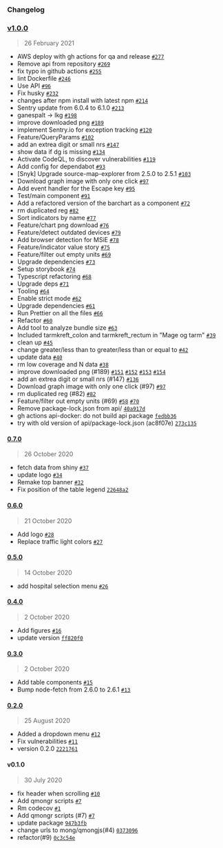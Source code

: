 ### Changelog

### [v1.0.0](https://github.com/mong/qmongjs/compare/0.7.0...v1.0.0)

> 26 February 2021

- AWS deploy with gh actions for qa and release [`#277`](https://github.com/mong/qmongjs/pull/277)
- Remove api from repository [`#269`](https://github.com/mong/qmongjs/pull/269)
- fix typo in github actions [`#255`](https://github.com/mong/qmongjs/pull/255)
- lint Dockerfile [`#246`](https://github.com/mong/qmongjs/pull/246)
- Use API [`#96`](https://github.com/mong/qmongjs/pull/96)
- Fix husky [`#232`](https://github.com/mong/qmongjs/pull/232)
- changes after npm install with latest npm [`#214`](https://github.com/mong/qmongjs/pull/214)
- Sentry update from 6.0.4 to 6.1.0 [`#213`](https://github.com/mong/qmongjs/pull/213)
- ganespalt -&gt; lkg [`#198`](https://github.com/mong/qmongjs/pull/198)
- improve downloaded png [`#189`](https://github.com/mong/qmongjs/pull/189)
- implement Sentry.io for exception tracking [`#120`](https://github.com/mong/qmongjs/pull/120)
- Feature/QueryParams [`#102`](https://github.com/mong/qmongjs/pull/102)
- add an extrea digit or small nrs [`#147`](https://github.com/mong/qmongjs/pull/147)
- show data if dg is missing [`#134`](https://github.com/mong/qmongjs/pull/134)
- Activate CodeQL, to discover vulnerabilities [`#119`](https://github.com/mong/qmongjs/pull/119)
- Add config for dependabot [`#93`](https://github.com/mong/qmongjs/pull/93)
- [Snyk] Upgrade source-map-explorer from 2.5.0 to 2.5.1 [`#103`](https://github.com/mong/qmongjs/pull/103)
- Download graph image with only one click [`#97`](https://github.com/mong/qmongjs/pull/97)
- Add event handler for the Escape key [`#95`](https://github.com/mong/qmongjs/pull/95)
- Test/main component [`#91`](https://github.com/mong/qmongjs/pull/91)
- Add a refactored version of the barchart as a component [`#72`](https://github.com/mong/qmongjs/pull/72)
- rm duplicated reg [`#82`](https://github.com/mong/qmongjs/pull/82)
- Sort indicators by name [`#77`](https://github.com/mong/qmongjs/pull/77)
- Feature/chart png download [`#76`](https://github.com/mong/qmongjs/pull/76)
- Feature/detect outdated devices [`#79`](https://github.com/mong/qmongjs/pull/79)
- Add browser detection for MSiE [`#78`](https://github.com/mong/qmongjs/pull/78)
- Feature/indicator value story [`#75`](https://github.com/mong/qmongjs/pull/75)
- Feature/filter out empty units [`#69`](https://github.com/mong/qmongjs/pull/69)
- Upgrade dependencies [`#73`](https://github.com/mong/qmongjs/pull/73)
- Setup storybook [`#74`](https://github.com/mong/qmongjs/pull/74)
- Typescript refactoring [`#68`](https://github.com/mong/qmongjs/pull/68)
- Upgrade deps [`#71`](https://github.com/mong/qmongjs/pull/71)
- Tooling [`#64`](https://github.com/mong/qmongjs/pull/64)
- Enable strict mode [`#62`](https://github.com/mong/qmongjs/pull/62)
- Upgrade dependencies [`#61`](https://github.com/mong/qmongjs/pull/61)
- Run Prettier on all the files [`#66`](https://github.com/mong/qmongjs/pull/66)
- Refactor [`#60`](https://github.com/mong/qmongjs/pull/60)
- Add tool to analyze bundle size [`#63`](https://github.com/mong/qmongjs/pull/63)
- Included tarmkreft_colon and tarmkreft_rectum in "Mage og tarm" [`#39`](https://github.com/mong/qmongjs/pull/39)
- clean up [`#45`](https://github.com/mong/qmongjs/pull/45)
- change greater/less than to greater/less than or equal to [`#42`](https://github.com/mong/qmongjs/pull/42)
- update data [`#40`](https://github.com/mong/qmongjs/pull/40)
- rm low coverage and N data [`#38`](https://github.com/mong/qmongjs/pull/38)
- improve downloaded png (#189) [`#151`](https://github.com/mong/qmongjs/issues/151) [`#152`](https://github.com/mong/qmongjs/issues/152) [`#153`](https://github.com/mong/qmongjs/issues/153) [`#154`](https://github.com/mong/qmongjs/issues/154)
- add an extrea digit or small nrs (#147) [`#136`](https://github.com/mong/qmongjs/issues/136)
- Download graph image with only one click (#97) [`#97`](https://github.com/mong/qmongjs/issues/97)
- rm duplicated reg (#82) [`#82`](https://github.com/mong/qmongjs/issues/82)
- Feature/filter out empty units (#69) [`#58`](https://github.com/mong/qmongjs/issues/58) [`#70`](https://github.com/mong/qmongjs/issues/70)
- Remove package-lock.json from api/ [`40a917d`](https://github.com/mong/qmongjs/commit/40a917d9c3704432bec101a54eb0dee6a67671b2)
- gh actions api-docker: do not build api package [`fedbb36`](https://github.com/mong/qmongjs/commit/fedbb3671d9cf7224221c0084fba0aa59e077dee)
- try with old version of api/package-lock.json (ac8f07e) [`273c135`](https://github.com/mong/qmongjs/commit/273c1354edeb656c0a5074e4fec04dde150e6fb3)

#### [0.7.0](https://github.com/mong/qmongjs/compare/0.6.0...0.7.0)

> 26 October 2020

- fetch data from shiny [`#37`](https://github.com/mong/qmongjs/pull/37)
- update logo [`#34`](https://github.com/mong/qmongjs/pull/34)
- Remake top banner [`#32`](https://github.com/mong/qmongjs/pull/32)
- Fix position of the table legend [`22648a2`](https://github.com/mong/qmongjs/commit/22648a20761cfcbf61af09d2e22bcf775b33c983)

#### [0.6.0](https://github.com/mong/qmongjs/compare/0.5.0...0.6.0)

> 21 October 2020

- Add logo [`#28`](https://github.com/mong/qmongjs/pull/28)
- Replace traffic light colors [`#27`](https://github.com/mong/qmongjs/pull/27)

#### [0.5.0](https://github.com/mong/qmongjs/compare/0.4.0...0.5.0)

> 14 October 2020

- add hospital selection menu [`#26`](https://github.com/mong/qmongjs/pull/26)

#### [0.4.0](https://github.com/mong/qmongjs/compare/0.3.0...0.4.0)

> 2 October 2020

- Add figures [`#16`](https://github.com/mong/qmongjs/pull/16)
- update version [`ff820f0`](https://github.com/mong/qmongjs/commit/ff820f0b2be164b1e1f4a005caf524ac488173ff)

#### [0.3.0](https://github.com/mong/qmongjs/compare/0.2.0...0.3.0)

> 2 October 2020

- Add table components [`#15`](https://github.com/mong/qmongjs/pull/15)
- Bump node-fetch from 2.6.0 to 2.6.1 [`#13`](https://github.com/mong/qmongjs/pull/13)

#### [0.2.0](https://github.com/mong/qmongjs/compare/v0.1.0...0.2.0)

> 25 August 2020

- Added a dropdown menu [`#12`](https://github.com/mong/qmongjs/pull/12)
- Fix vulnerabilities [`#11`](https://github.com/mong/qmongjs/pull/11)
- version 0.2.0 [`2221761`](https://github.com/mong/qmongjs/commit/222176154316e1734d85f288eb5e9662a414dd4e)

#### v0.1.0

> 30 July 2020

- fix header when scrolling [`#10`](https://github.com/mong/qmongjs/pull/10)
- Add qmongr scripts [`#7`](https://github.com/mong/qmongjs/pull/7)
- Rm codecov [`#1`](https://github.com/mong/qmongjs/pull/1)
- Add qmongr scripts (#7) [`#7`](https://github.com/mong/qmongjs/issues/7)
- update package [`947b3fb`](https://github.com/mong/qmongjs/commit/947b3fbb36547378e72360902ba099f7d571854f)
- change urls to mong/qmongjs(#4) [`0373096`](https://github.com/mong/qmongjs/commit/03730962c8acdf502b58a9bb4f1476672bfa7857)
- refactor(#9) [`0c3c54e`](https://github.com/mong/qmongjs/commit/0c3c54e72daff88b5fcc55e4b7194ed3e709b105)
